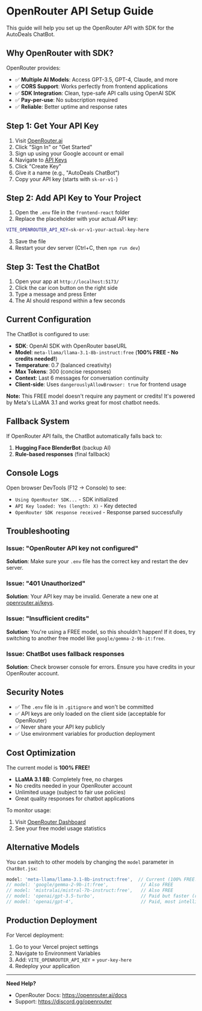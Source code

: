 # OpenRouter API Setup Guide

This guide will help you set up the OpenRouter API with SDK for the AutoDeals ChatBot.

## Why OpenRouter with SDK?

OpenRouter provides:
- ✅ **Multiple AI Models**: Access GPT-3.5, GPT-4, Claude, and more
- ✅ **CORS Support**: Works perfectly from frontend applications
- ✅ **SDK Integration**: Clean, type-safe API calls using OpenAI SDK
- ✅ **Pay-per-use**: No subscription required
- ✅ **Reliable**: Better uptime and response rates

## Step 1: Get Your API Key

1. Visit [OpenRouter.ai](https://openrouter.ai/)
2. Click "Sign In" or "Get Started"
3. Sign up using your Google account or email
4. Navigate to [API Keys](https://openrouter.ai/keys)
5. Click "Create Key"
6. Give it a name (e.g., "AutoDeals ChatBot")
7. Copy your API key (starts with `sk-or-v1-`)

## Step 2: Add API Key to Your Project

1. Open the `.env` file in the `frontend-react` folder
2. Replace the placeholder with your actual API key:

```bash
VITE_OPENROUTER_API_KEY=sk-or-v1-your-actual-key-here
```

3. Save the file
4. Restart your dev server (Ctrl+C, then `npm run dev`)

## Step 3: Test the ChatBot

1. Open your app at `http://localhost:5173/`
2. Click the car icon button on the right side
3. Type a message and press Enter
4. The AI should respond within a few seconds

## Current Configuration

The ChatBot is configured to use:
- **SDK**: OpenAI SDK with OpenRouter baseURL
- **Model**: `meta-llama/llama-3.1-8b-instruct:free` (**100% FREE - No credits needed!**)
- **Temperature**: 0.7 (balanced creativity)
- **Max Tokens**: 300 (concise responses)
- **Context**: Last 6 messages for conversation continuity
- **Client-side**: Uses `dangerouslyAllowBrowser: true` for frontend usage

**Note:** This FREE model doesn't require any payment or credits! It's powered by Meta's LLaMA 3.1 and works great for most chatbot needs.

## Fallback System

If OpenRouter API fails, the ChatBot automatically falls back to:
1. **Hugging Face BlenderBot** (backup AI)
2. **Rule-based responses** (final fallback)

## Console Logs

Open browser DevTools (F12 → Console) to see:
- `Using OpenRouter SDK...` - SDK initialized
- `API Key loaded: Yes (length: X)` - Key detected
- `OpenRouter SDK response received` - Response parsed successfully

## Troubleshooting

### Issue: "OpenRouter API key not configured"
**Solution**: Make sure your `.env` file has the correct key and restart the dev server.

### Issue: "401 Unauthorized"
**Solution**: Your API key may be invalid. Generate a new one at [openrouter.ai/keys](https://openrouter.ai/keys).

### Issue: "Insufficient credits"
**Solution**: You're using a FREE model, so this shouldn't happen! If it does, try switching to another free model like `google/gemma-2-9b-it:free`.

### Issue: ChatBot uses fallback responses
**Solution**: Check browser console for errors. Ensure you have credits in your OpenRouter account.

## Security Notes

- ✅ The `.env` file is in `.gitignore` and won't be committed
- ✅ API keys are only loaded on the client side (acceptable for OpenRouter)
- ✅ Never share your API key publicly
- ✅ Use environment variables for production deployment

## Cost Optimization

The current model is **100% FREE!**
- **LLaMA 3.1 8B**: Completely free, no charges
- No credits needed in your OpenRouter account
- Unlimited usage (subject to fair use policies)
- Great quality responses for chatbot applications

To monitor usage:
1. Visit [OpenRouter Dashboard](https://openrouter.ai/activity)
2. See your free model usage statistics

## Alternative Models

You can switch to other models by changing the `model` parameter in `ChatBot.jsx`:

```javascript
model: 'meta-llama/llama-3.1-8b-instruct:free',  // Current (100% FREE!)
// model: 'google/gemma-2-9b-it:free',            // Also FREE
// model: 'mistralai/mistral-7b-instruct:free',   // Also FREE
// model: 'openai/gpt-3.5-turbo',                 // Paid but faster (requires credits)
// model: 'openai/gpt-4',                         // Paid, most intelligent (requires credits)
```

## Production Deployment

For Vercel deployment:
1. Go to your Vercel project settings
2. Navigate to Environment Variables
3. Add: `VITE_OPENROUTER_API_KEY` = `your-key-here`
4. Redeploy your application

---

**Need Help?** 
- OpenRouter Docs: https://openrouter.ai/docs
- Support: https://discord.gg/openrouter
